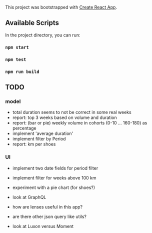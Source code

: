 This project was bootstrapped with [Create React App](https://github.com/facebook/create-react-app).

## Available Scripts

In the project directory, you can run:

### `npm start`
### `npm test`
### `npm run build`

## TODO

### model
- total duration seems to not be correct in some real weeks
- report: top 3 weeks based on volume and duration
- report: (bar or pie) weekly volume in cohorts (0-10 ... 160-180) as percentage 
- implement 'average duration'
- implement filter by Period
- report: km per shoes

### UI
- implement two date fields for period filter
- implement filter for weeks above 100 km
- experiment with a pie chart (for shoes?)

- look at GraphQL
- how are lenses useful in this app?
- are there other json query like utils?
- look at Luxon versus Moment